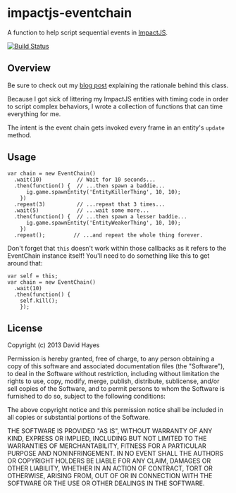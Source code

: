 impactjs-eventchain
===================

A function to help script sequential events in [ImpactJS][].

[![Build Status](https://travis-ci.org/drhayes/impactjs-eventchain.png?branch=master)](undefined)

Overview
--------

Be sure to check out my [blog post][blogpost] explaining the rationale behind this class.

Because I got sick of littering my ImpactJS entities with timing code in order to script complex behaviors, I wrote a collection of functions that can time everything for me.

The intent is the event chain gets invoked every frame in an entity's `update` method.

Usage
-----

    var chain = new EventChain()
      .wait(10)           // Wait for 10 seconds...
      .then(function() {  // ...then spawn a baddie...
          ig.game.spawnEntity('EntityKillerThing', 10, 10);
        })
      .repeat(3)          // ...repeat that 3 times...
      .wait(5)            // ...wait some more...
      .then(function() {  // ...then spawn a lesser baddie...
          ig.game.spawnEntity('EntityWeakerThing', 10, 10);
        })
      .repeat();         // ...and repeat the whole thing forever.

Don't forget that `this` doesn't work within those callbacks as it refers to the EventChain instance itself! You'll need to do something like this to get around that:

    var self = this;
    var chain = new EventChain()
      .wait(10)
      .then(function() {
        self.kill();
        });

License
-------

Copyright (c) 2013 David Hayes

Permission is hereby granted, free of charge, to any person obtaining a copy of this software and associated documentation files (the "Software"), to deal in the Software without restriction, including without limitation the rights to use, copy, modify, merge, publish, distribute, sublicense, and/or sell copies of the Software, and to permit persons to whom the Software is furnished to do so, subject to the following conditions:

The above copyright notice and this permission notice shall be included in all copies or substantial portions of the Software.

THE SOFTWARE IS PROVIDED "AS IS", WITHOUT WARRANTY OF ANY KIND, EXPRESS OR IMPLIED, INCLUDING BUT NOT LIMITED TO THE WARRANTIES OF MERCHANTABILITY, FITNESS FOR A PARTICULAR PURPOSE AND NONINFRINGEMENT. IN NO EVENT SHALL THE AUTHORS OR COPYRIGHT HOLDERS BE LIABLE FOR ANY CLAIM, DAMAGES OR OTHER LIABILITY, WHETHER IN AN ACTION OF CONTRACT, TORT OR OTHERWISE, ARISING FROM, OUT OF OR IN CONNECTION WITH THE SOFTWARE OR THE USE OR OTHER DEALINGS IN THE SOFTWARE.

  [impactjs]: http://impactjs.com
  [blogpost]: http://blog.davidrhayes.com/post/40585105928/event-chains
